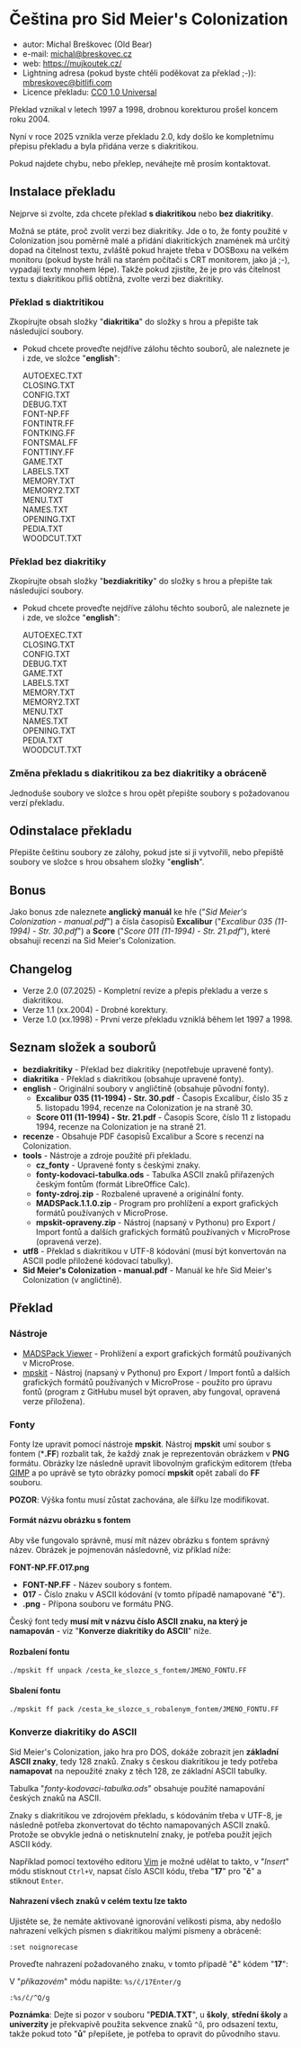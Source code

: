 # Čeština pro Sid Meier's Colonization

- autor: Michal Breškovec (Old Bear)
- e-mail: michal@breskovec.cz
- web: https://mujkoutek.cz/
- Lightning adresa (pokud byste chtěli poděkovat za překlad ;-)): mbreskovec@bitlifi.com
- Licence překladu: [CC0 1.0 Universal](https://creativecommons.org/publicdomain/zero/1.0/deed.cs)

Překlad vznikal v letech 1997 a 1998, drobnou korekturou prošel koncem roku 2004.

Nyní v roce 2025 vznikla verze překladu 2.0, kdy došlo ke kompletnímu přepisu překladu a byla přidána verze s diakritikou.

Pokud najdete chybu, nebo překlep, neváhejte mě prosím kontaktovat.

## Instalace překladu
Nejprve si zvolte, zda chcete překlad **s diakritikou** nebo **bez diakritiky**.

Možná se ptáte, proč zvolit verzi bez diakritiky. Jde o to, že fonty použité v Colonization jsou poměrně malé a přidání diakritických znamének má určitý dopad na čitelnost textu, zvláště pokud hrajete třeba v DOSBoxu na velkém monitoru (pokud byste hráli na starém počítači s CRT monitorem, jako já ;-), vypadají texty mnohem lépe). Takže pokud zjistíte, že je pro vás čitelnost textu s diakritikou přliš obtížná, zvolte verzi bez diakritiky.

### Překlad s diaktritikou
Zkopírujte obsah složky "**diakritika**" do složky s hrou a přepište tak následující soubory.

- Pokud chcete proveďte nejdříve zálohu těchto souborů, ale naleznete je i zde, ve složce "**english**":

    AUTOEXEC.TXT  
    CLOSING.TXT  
    CONFIG.TXT  
    DEBUG.TXT  
    FONT-NP.FF  
    FONTINTR.FF  
    FONTKING.FF  
    FONTSMAL.FF  
    FONTTINY.FF  
    GAME.TXT  
    LABELS.TXT  
    MEMORY.TXT  
    MEMORY2.TXT  
    MENU.TXT  
    NAMES.TXT  
    OPENING.TXT  
    PEDIA.TXT  
    WOODCUT.TXT  


### Překlad bez diakritiky
Zkopírujte obsah složky "**bezdiakritiky**" do složky s hrou a přepište tak následující soubory.

- Pokud chcete proveďte nejdříve zálohu těchto souborů, ale naleznete je i zde, ve složce "**english**":

    AUTOEXEC.TXT  
    CLOSING.TXT  
    CONFIG.TXT  
    DEBUG.TXT  
    GAME.TXT  
    LABELS.TXT  
    MEMORY.TXT  
    MEMORY2.TXT  
    MENU.TXT  
    NAMES.TXT  
    OPENING.TXT  
    PEDIA.TXT  
    WOODCUT.TXT  

### Změna překladu s diakritikou za bez diakritiky a obráceně
Jednoduše soubory ve složce s hrou opět přepište soubory s požadovanou verzí překladu.

## Odinstalace překladu
Přepište češtinu soubory ze zálohy, pokud jste si ji vytvořili, nebo přepiště soubory ve složce s hrou obsahem složky "**english**".

## Bonus
Jako bonus zde naleznete **anglický manuál** ke hře ("*Sid Meier's Colonization - manual.pdf*") a čísla časopisů **Excalibur** ("*Excalibur 035 (11-1994) - Str. 30.pdf*") a **Score** ("*Score 011 (11-1994) - Str. 21.pdf*"), které obsahují recenzi na Sid Meier's Colonization.

## Changelog

- Verze 2.0 (07.2025) - Kompletní revize a přepis překladu a verze s diakritikou.
- Verze 1.1 (xx.2004) - Drobné korektury.
- Verze 1.0 (xx.1998) - První verze překladu vzniklá během let 1997 a 1998.

## Seznam složek a souborů

- **bezdiakritiky** - Překlad bez diakritiky (nepotřebuje upravené fonty).
- **diakritika** - Překlad s diakritikou (obsahuje upravené fonty).
- **english** - Originální soubory v angličtině (obsahuje původní fonty).
    - **Excalibur 035 (11-1994) - Str. 30.pdf** - Časopis Excalibur, číslo 35 z 5. listopadu 1994, recenze na Colonization je na straně 30.
    - **Score 011 (11-1994) - Str. 21.pdf** - Časopis Score, číslo 11 z listopadu 1994, recenze na Colonization je na straně 21.
- **recenze** - Obsahuje PDF časopisů Excalibur a Score s recenzí na Colonization.
- **tools** - Nástroje a zdroje použité při překladu.
    - **cz_fonty** - Upravené fonty s českými znaky.
    - **fonty-kodovaci-tabulka.ods** - Tabulka ASCII znaků přiřazených českým fontům (formát LibreOffice Calc).
    - **fonty-zdroj.zip** - Rozbalené upravené a originální fonty.
    - **MADSPack.1.1.0.zip** - Program pro prohlížení a export grafických formátů používaných v MicroProse.
    - **mpskit-opraveny.zip** - Nástroj (napsaný v Pythonu) pro Export / Import fontů a dalších grafických formátů používaných v MicroProse (opravená verze).
- **utf8** - Překlad s diakritikou v UTF-8 kódování (musí být konvertován na ASCII podle přiložené kódovací tabulky).
- **Sid Meier's Colonization - manual.pdf** - Manuál ke hře Sid Meier's Colonization (v angličtině).

## Překlad

### Nástroje
- [MADSPack Viewer](https://github.com/TheRealAyCe/MADSPackViewer) - Prohlížení a export grafických formátů používaných v MicroProse.
- [mpskit](https://github.com/institution/mpskit) - Nástroj (napsaný v Pythonu) pro Export / Import fontů a dalších grafických formátů používaných v MicroProse - použito pro úpravu fontů (program z GitHubu musel být opraven, aby fungoval, opravená verze přiložena).

### Fonty

Fonty lze upravit pomocí nástroje **mpskit**. Nástroj **mpskit** umí soubor s fontem (***.FF**) rozbalit tak, že každý znak je reprezentován obrázkem v **PNG** formátu. Obrázky lze následně upravit libovolným grafickým editorem (třeba [GIMP]((https://www.gimp.org/)) a po uprávě se tyto obrázky pomocí **mpskit** opět zabalí do **FF** souboru.

**POZOR**: Výška fontu musí zůstat zachována, ale šířku lze modifikovat.

#### Formát názvu obrázku s fontem
Aby vše fungovalo správně, musí mít název obrázku s fontem správný název. Obrázek je pojmenován následovně, viz příklad níže:

**FONT-NP.FF.017.png**

- **FONT-NP.FF** - Název soubory s fontem.
- **017** - Číslo znaku v ASCII kódování (v tomto případě namapované "**č**").
- **.png** - Přípona souboru ve formátu PNG.

Český font tedy **musí mít v názvu číslo ASCII znaku, na který je namapován** - viz "**Konverze diakritiky do ASCII**" níže.

#### Rozbalení fontu
```
./mpskit ff unpack /cesta_ke_slozce_s_fontem/JMENO_FONTU.FF
```

#### Sbalení fontu
```
./mpskit ff pack /cesta_ke_slozce_s_robalenym_fontem/JMENO_FONTU.FF
```

### Konverze diakritiky do ASCII
Sid Meier's Colonization, jako hra pro DOS, dokáže zobrazit jen **základní ASCII znaky**, tedy 128 znaků. Znaky s českou diakritikou je tedy potřeba **namapovat** na nepoužité znaky z těch 128, ze základní ASCII tabulky.

Tabulka "*fonty-kodovaci-tabulka.ods*" obsahuje použité namapování českých znaků na ASCII.

Znaky s diakritikou ve zdrojovém překladu, s kódováním třeba v UTF-8, je následně potřeba zkonvertovat do těchto namapovaných ASCII znaků. Protože se obvykle jedná o netisknutelní znaky, je potřeba použít jejich ASCII kódy.

Například pomocí textového editoru [Vim](https://www.vim.org/) je možné udělat to takto, v "*Insert*" módu stisknout ```Ctrl+V```, napsat číslo ASCII kódu, třeba "**17**" pro "**č**" a stiknout ```Enter```.

#### Nahrazení všech znaků v celém textu lze takto

Ujistěte se, že nemáte aktivované ignorování velikosti písma, aby nedošlo nahrazení velkých písmen s diakritikou malými písmeny a obráceně:

```
:set noignorecase
```

Proveďte nahrazení požadovaného znaku, v tomto případě "**č**" kódem "**17**":

V "*příkazovém*" módu napište: ```%s/č/17Enter/g```

```
:%s/č/^Q/g
```

**Poznámka**: Dejte si pozor v souboru "**PEDIA.TXT**", u **školy**, **střední školy** a **univerzity** je překvapivě použita sekvence znaků ```^ů```, pro odsazení textu, takže pokud toto "**ů**" přepíšete, je potřeba to opravit do původního stavu.
